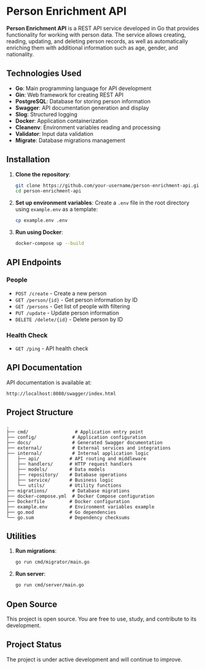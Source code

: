 # Person Enrichment API

**Person Enrichment API** is a REST API service developed in Go that provides functionality for working with person data. The service allows creating, reading, updating, and deleting person records, as well as automatically enriching them with additional information such as age, gender, and nationality.

## Technologies Used
- **Go**: Main programming language for API development
- **Gin**: Web framework for creating REST API
- **PostgreSQL**: Database for storing person information
- **Swagger**: API documentation generation and display
- **Slog**: Structured logging
- **Docker**: Application containerization
- **Cleanenv**: Environment variables reading and processing
- **Validator**: Input data validation
- **Migrate**: Database migrations management

## Installation

1. **Clone the repository**:
    ```sh
    git clone https://github.com/your-username/person-enrichment-api.git
    cd person-enrichment-api
    ```

2. **Set up environment variables**:
    Create a `.env` file in the root directory using `example.env` as a template:
    ```sh
    cp example.env .env
    ```

3. **Run using Docker**:
    ```sh
    docker-compose up --build
    ```

## API Endpoints

### People
- `POST /create` - Create a new person
- `GET /person/{id}` - Get person information by ID
- `GET /persons` - Get list of people with filtering
- `PUT /update` - Update person information
- `DELETE /delete/{id}` - Delete person by ID

### Health Check
- `GET /ping` - API health check

## API Documentation
API documentation is available at:
```
http://localhost:8080/swagger/index.html
```

## Project Structure
```
.
├── cmd/                 # Application entry point
├── config/             # Application configuration
├── docs/               # Generated Swagger documentation
├── external/           # External services and integrations
├── internal/           # Internal application logic
│   ├── api/           # API routing and middleware
│   ├── handlers/      # HTTP request handlers
│   ├── models/        # Data models
│   ├── repository/    # Database operations
│   ├── service/       # Business logic
│   └── utils/         # Utility functions
├── migrations/         # Database migrations
├── docker-compose.yml  # Docker Compose configuration
├── Dockerfile         # Docker configuration
├── example.env        # Environment variables example
├── go.mod             # Go dependencies
└── go.sum             # Dependency checksums
```

## Utilities

1. **Run migrations**:
    ```sh
    go run cmd/migrator/main.go
    ```

2. **Run server**:
    ```sh
    go run cmd/server/main.go
    ```

## Open Source
This project is open source. You are free to use, study, and contribute to its development.

## Project Status
The project is under active development and will continue to improve. 